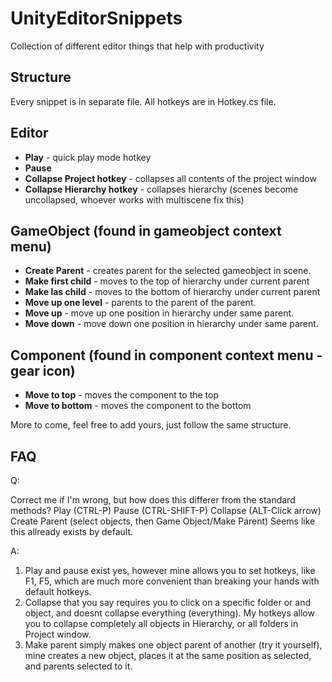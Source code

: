 # UnityEditorSnippets
Collection of different editor things that help with productivity


## Structure
Every snippet is in separate file.
All hotkeys are in Hotkey.cs file.



## Editor

* **Play** - quick play mode hotkey
* **Pause** 
* **Collapse Project hotkey** - collapses all contents of the project window 
* **Collapse Hierarchy hotkey** - collapses hierarchy (scenes become uncollapsed, whoever works with multiscene fix this)

## GameObject (found in gameobject context menu)
* **Create Parent** - creates parent for the selected gameobject in scene.
* **Make first child** - moves to the top of hierarchy under current parent
* **Make las child** - moves to the bottom of hierarchy under current parent
* **Move up one level** - parents to the parent of the parent.
* **Move up** - move up one position in hierarchy under same parent.
* **Move down** - move down one position in hierarchy under same parent.

## Component (found in component context menu - gear icon)
* **Move to top** - moves the component to the top
* **Move to bottom** - moves the component to the bottom

More to come, feel free to add yours, just follow the same structure.

## FAQ
Q:

Correct me if I'm wrong, but how does this differer from the standard methods?
Play (CTRL-P) Pause (CTRL-SHIFT-P) Collapse (ALT-Click arrow) Create Parent (select objects, then Game Object/Make Parent)
Seems like this allready exists by default.

A:
1. Play and pause exist yes, however mine allows you to set hotkeys, like F1, F5, which are much more convenient than breaking your hands  with default hotkeys.
2. Collapse that you say requires you to click on a specific folder or and object, and doesnt collapse everything (everything). My hotkeys allow you to collapse completely all objects in Hierarchy, or all folders in Project window.
3. Make parent simply makes one object parent of another (try it yourself), mine creates a new object, places it at the same position as selected, and parents selected to it. 
